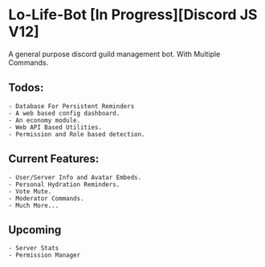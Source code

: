 # Lo-Life-Bot [In Progress]**[Discord JS V12]**
A general purpose discord guild management bot. With Multiple Commands.

## Todos:
```
- Database For Persistent Reminders
- A web based config dashboard.
- An economy module.
- Web API Based Utilities.
- Permission and Role based detection.
```

## Current Features:
```
- User/Server Info and Avatar Embeds.
- Personal Hydration Reminders.
- Vote Mute.
- Moderator Commands.
- Much More...
```
 ## Upcoming
 ```
 - Server Stats
 - Permission Manager 
 ```
